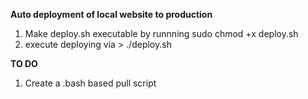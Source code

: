 **Auto deployment of local website to production**

1. Make deploy.sh executable by runnning sudo chmod +x deploy.sh
2. execute deploying via > ./deploy.sh <ssh linked name> <wp-content path folder> <sql table name>

**TO DO**
1. Create a .bash based pull script
